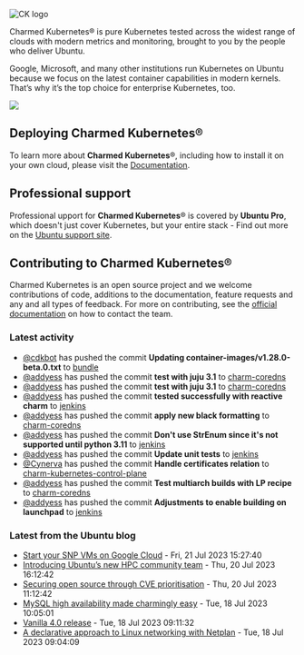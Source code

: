 ![CK logo](https://assets.ubuntu.com/v1/451d4cf4-Charmed+Kubernetes_RGB_onWhite_2022.svg)

Charmed Kubernetes® is pure Kubernetes tested across the widest range of clouds with modern metrics and monitoring, brought to you by the people who deliver Ubuntu.

Google, Microsoft, and many other institutions run Kubernetes on Ubuntu because we focus on the latest container capabilities in modern kernels. That’s why it’s the top choice for enterprise Kubernetes, too.

![](https://assets.ubuntu.com/v1/843c77b6-juju-at-a-glace.svg)

## Deploying Charmed Kubernetes®

To learn more about **Charmed Kubernetes**®, including how to install it on your own cloud, please visit the [Documentation][docs].

## Professional support

Professional upport for **Charmed Kubernetes**® is covered by **Ubuntu Pro**, which doesn't just cover Kubernetes, but your entire stack - Find out more on the [Ubuntu support site](https://ubuntu.com/support).

## Contributing to Charmed Kubernetes®

Charmed Kubernetes is an open source project and we welcome contributions of code, additions to the documentation, feature requests and any and all types of feedback. For more on contributing, see the [official documentation][get-in-touch] on how to contact the team.

<!-- LINKS -->
[docs]: https://ubuntu.com/kubernetes/docs
[get-in-touch]: https://ubuntu.com/kubernetes/docs/get-in-touch

### Latest activity

<!-- activity starts -->
 - [@cdkbot](https://github.com/cdkbot) has pushed the commit **Updating container-images/v1.28.0-beta.0.txt** to [bundle](https://github.com/charmed-kubernetes/bundle)
 - [@addyess](https://github.com/addyess) has pushed the commit **test with juju 3.1** to [charm-coredns](https://github.com/charmed-kubernetes/charm-coredns)
 - [@addyess](https://github.com/addyess) has pushed the commit **test with juju 3.1** to [charm-coredns](https://github.com/charmed-kubernetes/charm-coredns)
 - [@addyess](https://github.com/addyess) has pushed the commit **tested successfully with reactive charm** to [jenkins](https://github.com/charmed-kubernetes/jenkins)
 - [@addyess](https://github.com/addyess) has pushed the commit **apply new black formatting** to [charm-coredns](https://github.com/charmed-kubernetes/charm-coredns)
 - [@addyess](https://github.com/addyess) has pushed the commit **Don't use StrEnum since it's not supported until python 3.11** to [jenkins](https://github.com/charmed-kubernetes/jenkins)
 - [@addyess](https://github.com/addyess) has pushed the commit **Update unit tests** to [jenkins](https://github.com/charmed-kubernetes/jenkins)
 - [@Cynerva](https://github.com/Cynerva) has pushed the commit **Handle certificates relation** to [charm-kubernetes-control-plane](https://github.com/charmed-kubernetes/charm-kubernetes-control-plane)
 - [@addyess](https://github.com/addyess) has pushed the commit **Test multiarch builds with LP recipe** to [charm-coredns](https://github.com/charmed-kubernetes/charm-coredns)
 - [@addyess](https://github.com/addyess) has pushed the commit **Adjustments to enable building on launchpad** to [jenkins](https://github.com/charmed-kubernetes/jenkins)
<!-- activity ends -->

<!-- roadmap starts -->

<!-- roadmap ends -->

### Latest from the Ubuntu blog

<!-- blog starts -->
* [Start your SNP VMs on Google Cloud](https://ubuntu.com//blog/start-your-snp-vms-on-google-cloud) - Fri, 21 Jul 2023 15:27:40 
* [Introducing Ubuntu’s new HPC community team](https://ubuntu.com//blog/introducing-ubuntus-new-hpc-community-team) - Thu, 20 Jul 2023 16:12:42 
* [Securing open source through CVE prioritisation](https://ubuntu.com//blog/securing-open-source-through-cve-prioritisation) - Thu, 20 Jul 2023 11:12:42 
* [MySQL high availability made charmingly easy](https://ubuntu.com//blog/mysql-high-availability) - Tue, 18 Jul 2023 10:05:01 
* [Vanilla 4.0 release](https://ubuntu.com//blog/vanilla-4-0-release) - Tue, 18 Jul 2023 09:11:32 
* [A declarative approach to Linux networking with Netplan](https://ubuntu.com//blog/a-declarative-approach-to-linux-networking-with-netplan) - Tue, 18 Jul 2023 09:04:09 
<!-- blog ends -->
